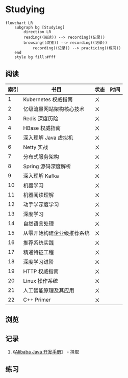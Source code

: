 # Studying

```mermaid
flowchart LR
    subgraph bg [Studying]
        direction LR
        reading((阅读)) --> recording((记录))
        browsing((浏览)) --> recording((记录))
            recording((记录)) --> practicing((练习))
    end
    style bg fill:#fff
```

## 阅读

| 索引 | 书目                       | 状态 | 时间 |
| ---- | -------------------------- | ---- | ---- |
| 1    | Kubernetes 权威指南        | ㄨ   |      |
| 2    | 亿级流量网站架构核心技术   | ㄨ   |      |
| 3    | Redis 深度历险             | ㄨ   |      |
| 4    | HBase 权威指南             | ㄨ   |      |
| 5    | 深入理解 Java 虚拟机       | ㄨ   |      |
| 6    | Netty 实战                 | ㄨ   |      |
| 7    | 分布式服务架构             | ㄨ   |      |
| 8    | Spring 源码深度解析        | ㄨ   |      |
| 9    | 深入理解 Kafka             | ㄨ   |      |
| 10   | 机器学习                   | ㄨ   |      |
| 11   | 机器阅读理解               | ㄨ   |      |
| 12   | 动手学深度学习             | ㄨ   |      |
| 13   | 深度学习                   | ㄨ   |      |
| 14   | 自然语言处理               | ㄨ   |      |
| 15   | 从零开始构建企业级推荐系统 | ㄨ   |      |
| 16   | 推荐系统实践               | ㄨ   |      |
| 17   | 精通特征工程               | ㄨ   |      |
| 18   | 深度学习进阶               | ㄨ   |      |
| 19   | HTTP 权威指南              | ㄨ   |      |
| 20   | Linux 操作系统             | ㄨ   |      |
| 21   | 人工智能原理及其应用       | ㄨ   |      |
| 22   | C++ Primer                 | ㄨ   |      |

## 浏览

## 记录

1. 《[Alibaba Java 开发手册](./dev-manual/readme.md)》 - 择取

## 练习
